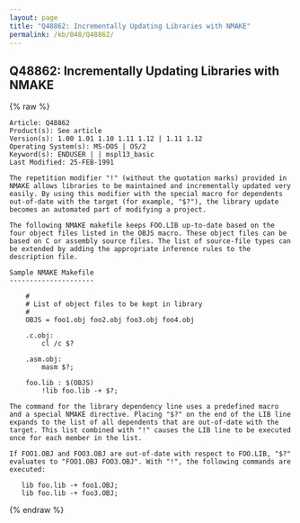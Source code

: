 ```yaml
---
layout: page
title: "Q48862: Incrementally Updating Libraries with NMAKE"
permalink: /kb/048/Q48862/
---
```


## Q48862: Incrementally Updating Libraries with NMAKE

{% raw %}

	Article: Q48862
	Product(s): See article
	Version(s): 1.00 1.01 1.10 1.11 1.12 | 1.11 1.12
	Operating System(s): MS-DOS | OS/2
	Keyword(s): ENDUSER | | mspl13_basic
	Last Modified: 25-FEB-1991
	
	The repetition modifier "!" (without the quotation marks) provided in
	NMAKE allows libraries to be maintained and incrementally updated very
	easily. By using this modifier with the special macro for dependents
	out-of-date with the target (for example, "$?"), the library update
	becomes an automated part of modifying a project.
	
	The following NMAKE makefile keeps FOO.LIB up-to-date based on the
	four object files listed in the OBJS macro. These object files can be
	based on C or assembly source files. The list of source-file types can
	be extended by adding the appropriate inference rules to the
	description file.
	
	Sample NMAKE Makefile
	---------------------
	
	    #
	    # List of object files to be kept in library
	    #
	    OBJS = foo1.obj foo2.obj foo3.obj foo4.obj
	
	    .c.obj:
	        cl /c $?
	
	    .asm.obj:
	        masm $?;
	
	    foo.lib : $(OBJS)
	        !lib foo.lib -+ $?;
	
	The command for the library dependency line uses a predefined macro
	and a special NMAKE directive. Placing "$?" on the end of the LIB line
	expands to the list of all dependents that are out-of-date with the
	target. This list combined with "!" causes the LIB line to be executed
	once for each member in the list.
	
	If FOO1.OBJ and FOO3.OBJ are out-of-date with respect to FOO.LIB, "$?"
	evaluates to "FOO1.OBJ FOO3.OBJ". With "!", the following commands are
	executed:
	
	   lib foo.lib -+ foo1.OBJ;
	   lib foo.lib -+ foo3.OBJ;

{% endraw %}
